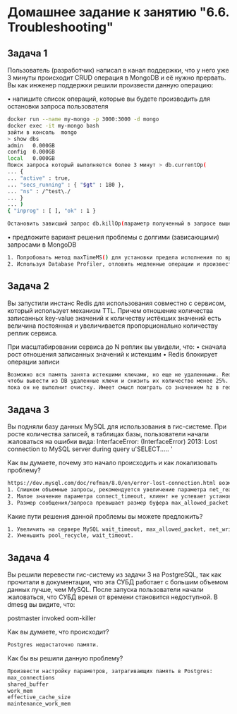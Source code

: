 # Домашнее задание к занятию "6.6. Troubleshooting"

## Задача 1
Пользователь (разработчик) написал в канал поддержки, что у него уже 3 минуты происходит CRUD операция в MongoDB и её нужно прервать.
Вы как инженер поддержки решили произвести данную операцию:

•	напишите список операций, которые вы будете производить для остановки запроса пользователя
```bash
docker run --name my-mongo -p 3000:3000 -d mongo
docker exec -it my-mongo bash
зайти в консоль  mongo
> show dbs
admin   0.000GB
config  0.000GB
local   0.000GB
Поиск запроса который выполняется более 3 минут > db.currentOp(
... {
... "active" : true,
... "secs_running" : { "$gt" : 180 },
... "ns" : /^test\./
... }
... )
{ "inprog" : [ ], "ok" : 1 }

Остановить зависший запрос db.killOp(параметр полученный в запросе выше inprog)
```
•	предложите вариант решения проблемы с долгими (зависающими) запросами в MongoDB
```bash
1. Попробовать метод maxTimeMS() для установки предела исполнения по времени операций 
2. Используя Database Profiler, отловить медленные операции и произвести оптимизацию.

```
## Задача 2
Вы запустили инстанс Redis для использования совместно с сервисом, который использует механизм TTL. Причем отношение количества записанных key-value значений к количеству истёкших значений есть величина постоянная и увеличивается пропорционально количеству реплик сервиса.

При масштабировании сервиса до N реплик вы увидели, что:
•	сначала рост отношения записанных значений к истекшим
•	Redis блокирует операции записи
```bash
Возможнo вся память занята истекшими ключами, но еще не удаленными. Redis заблокировался (ACTIVE_EXPIRE_CYCLE_LOOKUPS_PER_LOOP),
чтобы вывести из DB удаленные ключи и снизить их количество менее 25%. Т.к. Redis - однопоточное приложение, то все операции блокируются,
пока он не выполнит очистку. Имеет смысл поиграть со значением hz в redis.conf

```
## Задача 3
Вы подняли базу данных MySQL для использования в гис-системе. При росте количества записей, в таблицах базы, пользователи начали жаловаться на ошибки вида:
InterfaceError: (InterfaceError) 2013: Lost connection to MySQL server during query u'SELECT..... '

Как вы думаете, почему это начало происходить и как локализовать проблему?
```bash
https://dev.mysql.com/doc/refman/8.0/en/error-lost-connection.html возможны три причины:
1. Слишком объемные запросы, рекомендуется увеличение параметра net_read_timeout
2. Малое значение параметра connect_timeout, клиент не успевает установить соединение.
3. Размер сообщения/запроса превышает размер буфера max_allowed_packet на сервере или max_allowed_packet на строне клиента.
```

Какие пути решения данной проблемы вы можете предложить?
```bash
1. Увеличить на сервере MySQL wait_timeout, max_allowed_packet, net_write_timeout и net_read_timeout
2. Уменьшить pool_recycle, wait_timeout. 
```
## Задача 4
Вы решили перевести гис-систему из задачи 3 на PostgreSQL, так как прочитали в документации, что эта СУБД работает с большим объемом данных лучше, чем MySQL.
После запуска пользователи начали жаловаться, что СУБД время от времени становится недоступной. В dmesg вы видите, что:

postmaster invoked oom-killer

Как вы думаете, что происходит?
```bash
Postgres недостаточно памяти.      
```

Как бы вы решили данную проблему?
```bash
Произвести настройку параметров, затрагивающих память в Postgres:
max_connections
shared_buffer
work_mem
effective_cache_size
maintenance_work_mem
```

